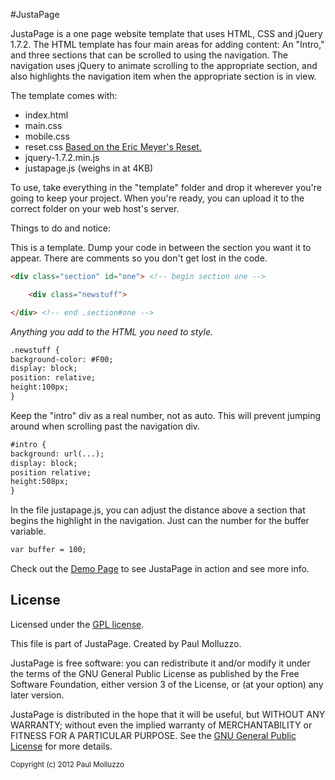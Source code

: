 #JustaPage

JustaPage is a one page website template that uses HTML, CSS and jQuery 1.7.2. The HTML template has four main areas for adding content: An "Intro," and three sections that can be scrolled to using the navigation. The navigation uses jQuery to animate scrolling to the appropriate section, and also highlights the navigation item when the appropriate section is in view.

The template comes with:
* index.html
* main.css
* mobile.css
* reset.css [Based on the Eric Meyer's Reset.](http://meyerweb.com/eric/tools/css/reset/index.html)
* jquery-1.7.2.min.js
* justapage.js &#40;weighs in at 4KB&#41;
	
To use, take everything in the "template" folder and drop it wherever you're going to keep your project. When you're ready, you can upload it to the correct folder on your web host's server.

Things to do and notice:

This is a template. Dump your code in between the section you want it to appear. There are comments so you don't get lost in the code.

```html
<div class="section" id="one"> <!-- begin section one -->

	<div class="newstuff">

</div> <!-- end .section#one -->
```

*Anything you add to the HTML you need to style.*

```html
.newstuff {
background-color: #F00;
display: block;
position: relative;
height:100px;
}
```

Keep the "intro" div as a real number, not as auto. This will prevent jumping around when scrolling past the navigation div.

```html
#intro {
background: url(...);
display: block;
position relative;
height:508px;
}
```
In the file justapage.js, you can adjust the distance above a section that begins the highlight in the navigation. Just can the number for the buffer variable.

```html
var buffer = 100;
```

Check out the [Demo Page](http://paulmolluzzo.github.com/justapage) to see JustaPage in action and see more info.

## License

Licensed under the [GPL license](http://www.gnu.org/licenses/gpl-3.0.html).

This file is part of JustaPage. Created by Paul Molluzzo.

JustaPage is free software: you can redistribute it and/or modify
it under the terms of the GNU General Public License as published by
the Free Software Foundation, either version 3 of the License, or
(at your option) any later version.

JustaPage is distributed in the hope that it will be useful,
but WITHOUT ANY WARRANTY; without even the implied warranty of
MERCHANTABILITY or FITNESS FOR A PARTICULAR PURPOSE.  See the
[GNU General Public License](http://www.gnu.org/licenses/gpl-3.0.html) for more details.

<small>
Copyright (c) 2012 Paul Molluzzo
</small>
